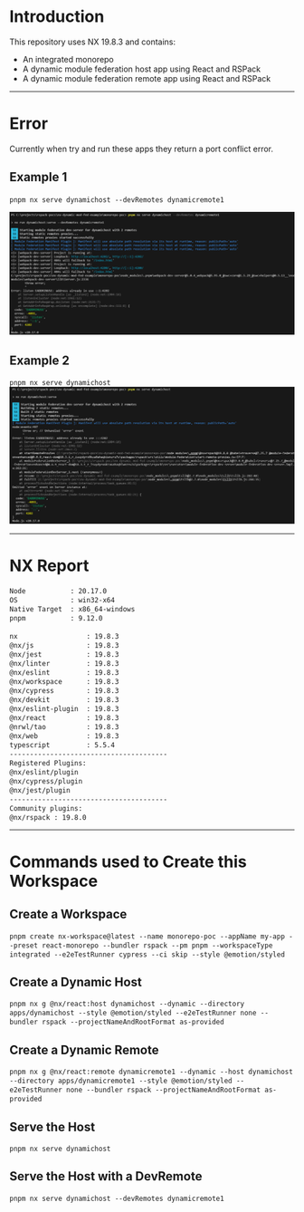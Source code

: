 # Introduction

This repository uses NX 19.8.3 and contains:

- An integrated monorepo
- A dynamic module federation host app using React and RSPack
- A dynamic module federation remote app using React and RSPack

---

# Error

Currently when try and run these apps they return a port conflict error.

## Example 1

`pnpm nx serve dynamichost --devRemotes dynamicremote1`

![alt text](./assets/error1.png)

## Example 2

`pnpm nx serve dynamichost`
![alt text](./assets/error2.png)

---

# NX Report

```
Node           : 20.17.0
OS             : win32-x64
Native Target  : x86_64-windows
pnpm           : 9.12.0

nx                 : 19.8.3
@nx/js             : 19.8.3
@nx/jest           : 19.8.3
@nx/linter         : 19.8.3
@nx/eslint         : 19.8.3
@nx/workspace      : 19.8.3
@nx/cypress        : 19.8.3
@nx/devkit         : 19.8.3
@nx/eslint-plugin  : 19.8.3
@nx/react          : 19.8.3
@nrwl/tao          : 19.8.3
@nx/web            : 19.8.3
typescript         : 5.5.4
---------------------------------------
Registered Plugins:
@nx/eslint/plugin
@nx/cypress/plugin
@nx/jest/plugin
---------------------------------------
Community plugins:
@nx/rspack : 19.8.0
```

---

# Commands used to Create this Workspace

## Create a Workspace

```
pnpm create nx-workspace@latest --name monorepo-poc --appName my-app --preset react-monorepo --bundler rspack --pm pnpm --workspaceType integrated --e2eTestRunner cypress --ci skip --style @emotion/styled
```

## Create a Dynamic Host

```
pnpm nx g @nx/react:host dynamichost --dynamic --directory apps/dynamichost --style @emotion/styled --e2eTestRunner none --bundler rspack --projectNameAndRootFormat as-provided
```

## Create a Dynamic Remote

```
pnpm nx g @nx/react:remote dynamicremote1 --dynamic --host dynamichost --directory apps/dynamicremote1 --style @emotion/styled --e2eTestRunner none --bundler rspack --projectNameAndRootFormat as-provided
```

## Serve the Host

```
pnpm nx serve dynamichost
```

## Serve the Host with a DevRemote

```
pnpm nx serve dynamichost --devRemotes dynamicremote1
```

